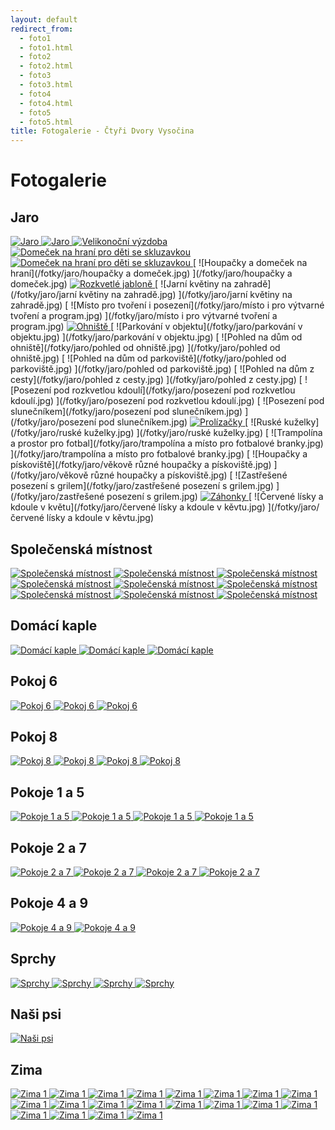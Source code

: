 ```yaml
---
layout: default
redirect_from:
  - foto1
  - foto1.html
  - foto2
  - foto2.html
  - foto3
  - foto3.html
  - foto4
  - foto4.html
  - foto5
  - foto5.html
title: Fotogalerie - Čtyři Dvory Vysočina
---
```


# Fotogalerie

## Jaro

[ ![Jaro](/fotky/jaro/20160422_163253.jpg) ](/fotky/jaro/20160422_163253.jpg)
[ ![Jaro](/fotky/jaro/20160422_163306.jpg) ](/fotky/jaro/20160422_163306.jpg)
[ ![Velikonoční výzdoba](/fotky/jaro/Velikonoce.jpg) ](/fotky/jaro/Velikonoce.jpg)
[ ![Domeček na hraní pro děti se skluzavkou](/fotky/jaro/domecek-na-hrani.jpg) ](/fotky/jaro/domecek-na-hrani.jpg)
[ ![Domeček na hraní pro děti se skluzavkou](/fotky/jaro/domecek-na-hrani.jpg) ](/fotky/jaro/domecek-na-hrani.jpg)
[ ![Houpačky a domeček na hraní](/fotky/jaro/houpačky a domeček.jpg) ](/fotky/jaro/houpačky a domeček.jpg)
[ ![Rozkvetlé jabloně](/fotky/jaro/jabloně.jpg) ](/fotky/jaro/jabloně.jpg)
[ ![Jarní květiny na zahradě](/fotky/jaro/jarní květiny na zahradě.jpg) ](/fotky/jaro/jarní květiny na zahradě.jpg)
[ ![Místo pro tvoření i posezení](/fotky/jaro/místo i pro výtvarné tvoření a program.jpg) ](/fotky/jaro/místo i pro výtvarné tvoření a program.jpg)
[ ![Ohniště](/fotky/jaro/ohniště.jpg) ](/fotky/jaro/ohniště.jpg)
[ ![Parkování v objektu](/fotky/jaro/parkování v objektu.jpg) ](/fotky/jaro/parkování v objektu.jpg)
[ ![Pohled na dům od ohniště](/fotky/jaro/pohled od ohniště.jpg) ](/fotky/jaro/pohled od ohniště.jpg)
[ ![Pohled na dům od parkoviště](/fotky/jaro/pohled od parkoviště.jpg) ](/fotky/jaro/pohled od parkoviště.jpg)
[ ![Pohled na dům z cesty](/fotky/jaro/pohled z cesty.jpg) ](/fotky/jaro/pohled z cesty.jpg)
[ ![Posezení pod rozkvetlou kdoulí](/fotky/jaro/posezení pod rozkvetlou kdoulí.jpg) ](/fotky/jaro/posezení pod rozkvetlou kdoulí.jpg)
[ ![Posezení pod slunečníkem](/fotky/jaro/posezení pod slunečníkem.jpg) ](/fotky/jaro/posezení pod slunečníkem.jpg)
[ ![Prolízačky](/fotky/jaro/průlezky.jpg) ](/fotky/jaro/průlezky.jpg)
[ ![Ruské kuželky](/fotky/jaro/ruské kuželky.jpg) ](/fotky/jaro/ruské kuželky.jpg)
[ ![Trampolína a prostor pro fotbal](/fotky/jaro/trampolína a místo pro fotbalové branky.jpg) ](/fotky/jaro/trampolína a místo pro fotbalové branky.jpg)
[ ![Houpačky a pískoviště](/fotky/jaro/věkově různé houpačky a pískoviště.jpg) ](/fotky/jaro/věkově různé houpačky a pískoviště.jpg)
[ ![Zastřešené posezení s grilem](/fotky/jaro/zastřešené posezení s grilem.jpg) ](/fotky/jaro/zastřešené posezení s grilem.jpg)
[ ![Záhonky](/fotky/jaro/záhonky.jpg) ](/fotky/jaro/záhonky.jpg)
[ ![Červené lísky a kdoule v květu](/fotky/jaro/červené lísky a kdoule v kěvtu.jpg) ](/fotky/jaro/červené lísky a kdoule v kěvtu.jpg)

## Společenská místnost

[ ![Společenská místnost](/fotky/spolecenska-mistnost/01.jpg) ](/fotky/spolecenska-mistnost/01.jpg)
[ ![Společenská místnost](/fotky/spolecenska-mistnost/02.jpg) ](/fotky/spolecenska-mistnost/02.jpg)
[ ![Společenská místnost](/fotky/spolecenska-mistnost/03.jpg) ](/fotky/spolecenska-mistnost/03.jpg)
[ ![Společenská místnost](/fotky/spolecenska-mistnost/04.jpg) ](/fotky/spolecenska-mistnost/04.jpg)
[ ![Společenská místnost](/fotky/spolecenska-mistnost/05.jpg) ](/fotky/spolecenska-mistnost/05.jpg)
[ ![Společenská místnost](/fotky/spolecenska-mistnost/06.jpg) ](/fotky/spolecenska-mistnost/06.jpg)
[ ![Společenská místnost](/fotky/spolecenska-mistnost/07.jpg) ](/fotky/spolecenska-mistnost/07.jpg)
[ ![Společenská místnost](/fotky/spolecenska-mistnost/08.jpg) ](/fotky/spolecenska-mistnost/08.jpg)
[ ![Společenská místnost](/fotky/spolecenska-mistnost/09.jpg) ](/fotky/spolecenska-mistnost/09.jpg)

## Domácí kaple

[ ![Domácí kaple](/fotky/domaci-kaple/01.jpg) ](/fotky/domaci-kaple/01.jpg)
[ ![Domácí kaple](/fotky/domaci-kaple/02.jpg) ](/fotky/domaci-kaple/02.jpg)
[ ![Domácí kaple](/fotky/domaci-kaple/03.jpg) ](/fotky/domaci-kaple/03.jpg)

## Pokoj 6

[ ![Pokoj 6](/fotky/pokoj-6/01.jpg) ](/fotky/pokoj-6/01.jpg)
[ ![Pokoj 6](/fotky/pokoj-6/02.jpg) ](/fotky/pokoj-6/02.jpg)
[ ![Pokoj 6](/fotky/pokoj-6/03.jpg) ](/fotky/pokoj-6/03.jpg)

## Pokoj 8

[ ![Pokoj 8](/fotky/pokoj-8/01.jpg) ](/fotky/pokoj-8/01.jpg)
[ ![Pokoj 8](/fotky/pokoj-8/02.jpg) ](/fotky/pokoj-8/02.jpg)
[ ![Pokoj 8](/fotky/pokoj-8/03.jpg) ](/fotky/pokoj-8/03.jpg)
[ ![Pokoj 8](/fotky/pokoj-8/04.jpg) ](/fotky/pokoj-8/04.jpg)

## Pokoje 1 a 5

[ ![Pokoje 1 a 5](/fotky/pokoje-1-a-5/01.jpg) ](/fotky/pokoje-1-a-5/01.jpg)
[ ![Pokoje 1 a 5](/fotky/pokoje-1-a-5/02.jpg) ](/fotky/pokoje-1-a-5/02.jpg)
[ ![Pokoje 1 a 5](/fotky/pokoje-1-a-5/03.jpg) ](/fotky/pokoje-1-a-5/03.jpg)
[ ![Pokoje 1 a 5](/fotky/pokoje-1-a-5/04.jpg) ](/fotky/pokoje-1-a-5/04.jpg)

## Pokoje 2 a 7

[ ![Pokoje 2 a 7](/fotky/pokoje-3-a-7/01.jpg) ](/fotky/pokoje-3-a-7/01.jpg)
[ ![Pokoje 2 a 7](/fotky/pokoje-3-a-7/02.jpg) ](/fotky/pokoje-3-a-7/02.jpg)
[ ![Pokoje 2 a 7](/fotky/pokoje-3-a-7/03.jpg) ](/fotky/pokoje-3-a-7/03.jpg)
[ ![Pokoje 2 a 7](/fotky/pokoje-3-a-7/04.jpg) ](/fotky/pokoje-3-a-7/04.jpg)

## Pokoje 4 a 9

[ ![Pokoje 4 a 9](/fotky/pokoje-4-a-9/01.jpg) ](/fotky/pokoje-4-a-9/01.jpg)
[ ![Pokoje 4 a 9](/fotky/pokoje-4-a-9/02.jpg) ](/fotky/pokoje-4-a-9/02.jpg)

## Sprchy

[ ![Sprchy](/fotky/sprchy/01.jpg) ](/fotky/sprchy/01.jpg)
[ ![Sprchy](/fotky/sprchy/02.jpg) ](/fotky/sprchy/02.jpg)
[ ![Sprchy](/fotky/sprchy/03.jpg) ](/fotky/sprchy/03.jpg)
[ ![Sprchy](/fotky/sprchy/04.jpg) ](/fotky/sprchy/04.jpg)

## Naši psi

[ ![Naši psi](/fotky/nasi-psi/01.jpg) ](/fotky/nasi-psi/01.jpg)

## Zima

[ ![Zima 1](/fotky/zima/01.jpg) ](/fotky/zima/01.jpg)
[ ![Zima 1](/fotky/zima/02.jpg) ](/fotky/zima/02.jpg)
[ ![Zima 1](/fotky/zima/03.jpg) ](/fotky/zima/03.jpg)
[ ![Zima 1](/fotky/zima/04.jpg) ](/fotky/zima/04.jpg)
[ ![Zima 1](/fotky/zima/05.jpg) ](/fotky/zima/05.jpg)
[ ![Zima 1](/fotky/zima/06.jpg) ](/fotky/zima/06.jpg)
[ ![Zima 1](/fotky/zima/07.jpg) ](/fotky/zima/07.jpg)
[ ![Zima 1](/fotky/zima/08.jpg) ](/fotky/zima/08.jpg)
[ ![Zima 1](/fotky/zima/09.jpg) ](/fotky/zima/09.jpg)
[ ![Zima 1](/fotky/zima/10.jpg) ](/fotky/zima/10.jpg)
[ ![Zima 1](/fotky/zima/11.jpg) ](/fotky/zima/11.jpg)
[ ![Zima 1](/fotky/zima/12.jpg) ](/fotky/zima/12.jpg)
[ ![Zima 1](/fotky/zima/12.jpg) ](/fotky/zima/13.jpg)
[ ![Zima 1](/fotky/zima/14.jpg) ](/fotky/zima/14.jpg)
[ ![Zima 1](/fotky/zima/15.jpg) ](/fotky/zima/15.jpg)
[ ![Zima 1](/fotky/zima/16.jpg) ](/fotky/zima/16.jpg)
[ ![Zima 1](/fotky/zima/17.jpg) ](/fotky/zima/17.jpg)
[ ![Zima 1](/fotky/zima/18.jpg) ](/fotky/zima/18.jpg)
[ ![Zima 1](/fotky/zima/19.jpg) ](/fotky/zima/19.jpg)
[ ![Zima 1](/fotky/zima/20.jpg) ](/fotky/zima/20.jpg)
